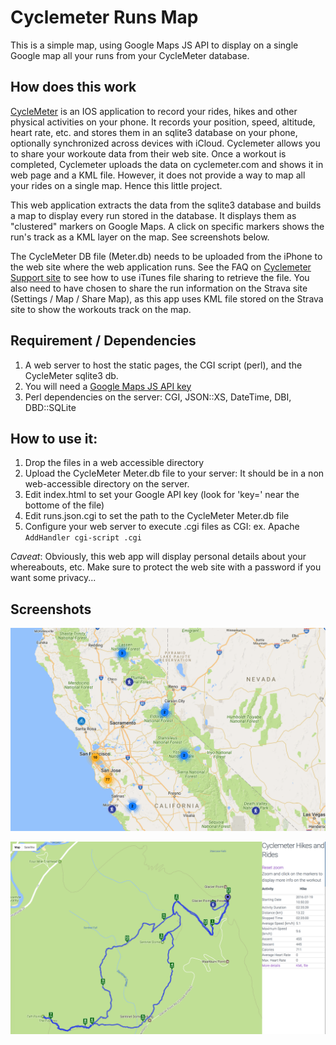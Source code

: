 # Cyclemeter Runs Map

This is a simple map, using Google Maps JS API to display on a single Google map all your runs from your CycleMeter database. 

## How does this work

[CycleMeter](http://abvio.com/cyclemeter/) is an IOS application to record your rides, hikes and other physical activities on your phone. It records your position, speed, altitude, heart rate, etc. and stores them in an sqlite3 database on your phone, optionally synchronized across devices with iCloud.
Cyclemeter allows you to share your workoute data from their web site. Once a workout is completed, Cyclemeter uploads the data on cyclemeter.com and shows it in web page and a KML file. However, it does not provide a way to map all your rides on a single map. Hence this little project.

This web application extracts the data from the sqlite3 database and builds a map to display every run stored in the database. It displays them as "clustered" markers on Google Maps. A click on specific markers shows the run's track as a KML layer on the map. See screenshots below.

The CycleMeter DB file (Meter.db) needs to be uploaded from the iPhone to the web site where the web application runs. See the FAQ on [Cyclemeter Support site](http://abvio.com/question/transfer/) to see how to use iTunes file sharing to retrieve the file. You also need to have chosen to share the run information on the Strava site (Settings / Map / Share Map), as this app uses KML file stored on the Strava site to show the workouts track on the map.
 
## Requirement / Dependencies
 
 1. A web server to host the static pages, the CGI script (perl), and the CycleMeter sqlite3 db.
 1. You will need a [Google Maps JS API key](https://developers.google.com/maps/documentation/javascript/get-api-key#key-restrictions)
 1. Perl dependencies on the server: CGI, JSON::XS, DateTime, DBI, DBD::SQLite
 
## How to use it:
 1. Drop the files in a web accessible directory
 1. Upload the CycleMeter Meter.db file to your server: It should be in a non web-accessible directory on the server.
 1. Edit index.html to set your Google API key (look for 'key=' near the bottome of the file)
 1. Edit runs.json.cgi to set the path to the CycleMeter Meter.db file 
 1. Configure your web server to execute .cgi files as CGI: ex. Apache
     `AddHandler cgi-script .cgi`
     
 *Caveat*: Obviously, this web app will display personal details about your whereabouts, etc. Make sure to protect the web site with a password if you want some privacy...
     
 ## Screenshots
 
 ![Map view](img/map.png)

 ![Hike Details](img/hike_details.png)

 
